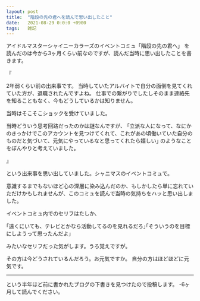 ```yaml
---
layout: post
title:  "階段の先の君へを読んで思い出したこと"
date:   2021-08-29 0:0:0 +0900
tags:   雑記
---
```


アイドルマスターシャイニーカラーズのイベントコミュ「階段の先の君へ」
を読んだのは今から3ヶ月くらい前なのですが、読んだ当時に思い出したことを書きます。

『

2年弱くらい前の出来事です。
当時していたアルバイトで自分の面倒を見てくれていた方が、退職されたんですよね。
仕事での繋がりでしたしそのまま連絡先を知ることもなく、今もどうしているかは知りません。

当時はそこそこショックを受けていました。

当時どういう思考回路だったのかは謎なんですが、
｢立派な人になって、なにかのきっかけでこのアカウントを見つけてくれて、これがあの頃働いていた自分のものだと気づいて、元気にやっているなと思ってくれたら嬉しい｣
のようなことをぼんやりと考えていました。

』

という出来事を思い出していました。シャニマスのイベントコミュで。

意識するまでもないほど心の深層に染み込んだのか、もしかしたら単に忘れていただけかもしれませんが、このコミュを読んで当時の気持ちをハッと思い出しました。

イベントコミュ内でのセリフはたしか、

｢遠くにいても、テレビとかなら活動してるのを見れるだろ｣｢そういうのを目標にしようって思ったんだよ｣

みたいなセリフだった気がします。うろ覚えですが。

その方は今どうされているんだろう。お元気ですか。
自分の方はほどほどに元気です。

---

という半年ほど前に書かれたブログの下書きを見つけたので投稿します。
-6ヶ月して読んでください。

